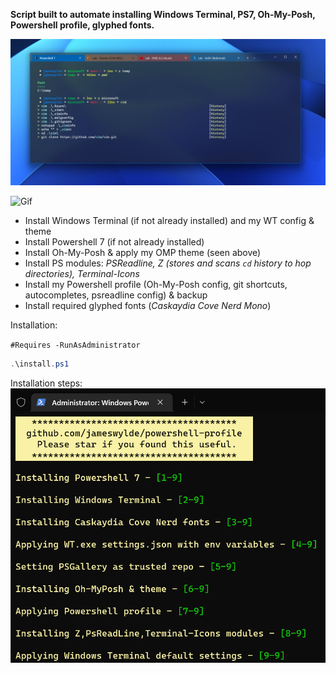 **Script built to automate installing Windows Terminal, PS7, Oh-My-Posh, Powershell profile, glyphed fonts.**

![Example of Z,PSReadLine](./src/examples/module_image.png)

![Gif](./src/examples/module_gif.gif)

- Install Windows Terminal (if not already installed) and my WT config & theme
- Install Powershell 7 (if not already installed)
- Install Oh-My-Posh & apply my OMP theme (seen above) 
- Install PS modules: *PSReadline, Z (stores and scans ```cd``` history to hop directories), Terminal-Icons*
- Install my Powershell profile (Oh-My-Posh config, git shortcuts, autocompletes, psreadline config) & backup
- Install required glyphed fonts (*Caskaydia Cove Nerd Mono*)

Installation:

`#Requires -RunAsAdministrator`

```powershell
.\install.ps1
```

Installation steps:
![Installer](./src/examples/install.png)

